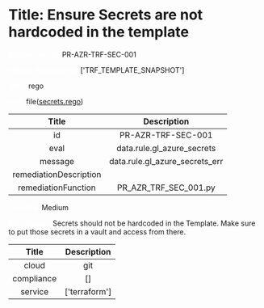 



# Title: Ensure Secrets are not hardcoded in the template


***<font color="white">Master Test Id:</font>*** PR-AZR-TRF-SEC-001

***<font color="white">Master Snapshot Id:</font>*** ['TRF_TEMPLATE_SNAPSHOT']

***<font color="white">type:</font>*** rego

***<font color="white">rule:</font>*** file([secrets.rego])  
  
  
  
  

|Title|Description|
| :---: | :---: |
|id|PR-AZR-TRF-SEC-001|
|eval|data.rule.gl_azure_secrets|
|message|data.rule.gl_azure_secrets_err|
|remediationDescription||
|remediationFunction|PR_AZR_TRF_SEC_001.py|


***<font color="white">Severity:</font>*** Medium

***<font color="white">Description:</font>*** Secrets should not be hardcoded in the Template. Make sure to put those secrets in a vault and access from there.  
  
  

|Title|Description|
| :---: | :---: |
|cloud|git|
|compliance|[]|
|service|['terraform']|



[secrets.rego]: https://github.com/prancer-io/prancer-compliance-test/tree/master/azure/terraform/secrets.rego
